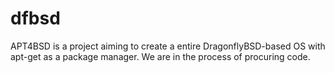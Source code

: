 dfbsd
=====

APT4BSD is a project aiming to create a entire DragonflyBSD-based OS with apt-get as a package manager. We are in the process of procuring code.